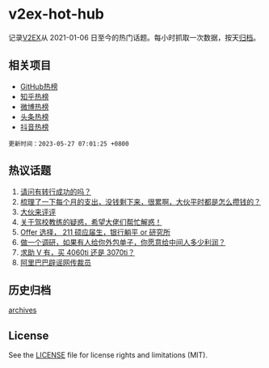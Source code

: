 # v2ex-hot-hub

 记录[V2EX](https://www.v2ex.com/)从 2021-01-06 日至今的热门话题。每小时抓取一次数据，按天[归档](archives)。
 
 ## 相关项目

- [GitHub热榜](https://github.com/it985/github-hot-hub)
- [知乎热榜](https://github.com/it985/zhihu-hot-hub)
- [微博热榜](https://github.com/it985/weibo-hot-hub)
- [头条热榜](https://github.com/it985/toutiao-hot-hub)
- [抖音热榜](https://github.com/it985/douyin-hot-hub)


 `更新时间：2023-05-27 07:01:25 +0800`

## 热议话题

1. [请问有转行成功的吗？](https://www.v2ex.com/t/943062)
1. [梳理了一下每个月的支出，没钱剩下来，很累啊，大伙平时都是怎么攒钱的？](https://www.v2ex.com/t/943130)
1. [大伙来评评](https://www.v2ex.com/t/943185)
1. [关于驾校教练的疑惑，希望大佬们帮忙解惑！](https://www.v2ex.com/t/943103)
1. [Offer 选择， 211 硕应届生，银行躺平 or 研究所](https://www.v2ex.com/t/943104)
1. [做一个调研，如果有人给你外包单子，你愿意给中间人多少利润？](https://www.v2ex.com/t/943133)
1. [求助 V 有，买 4060ti 还是 3070ti？](https://www.v2ex.com/t/943090)
1. [阿里巴巴辟谣网传裁员](https://www.v2ex.com/t/943066)

## 历史归档

[archives](archives)

## License

See the [LICENSE](LICENSE) file for license rights and limitations (MIT).
